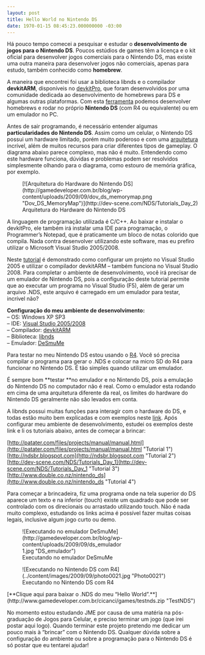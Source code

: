 ```yaml
---
layout: post
title: Hello World no Nintendo DS
date: 1970-01-15 08:45:23.000000000 -03:00
---
```


Há pouco tempo comecei a pesquisar e estudar o **desenvolvimento de jogos para o Nintendo DS**. Poucos estúdios de games têm a licença e o kit oficial para desenvolver jogos comerciais para o Nintendo DS, mas existe uma outra maneira para desenvolver jogos não comerciais, apenas para estudo, também conhecido como **homebrew**.

A maneira que encontrei foi usar a biblioteca libnds e o compilador **devkitARM**, disponíveis no [devkitPro](http://www.devkitpro.org/ "devkitPro"), que foram desenvolvidos por uma comunidade dedicada ao desenvolvimento de homebrews para DS e algumas outras plataformas. Com esta [ferramenta](http://www.coderjoe.net/archive/2007/07/23/nintendo-ds-homebrew-tools-of-the-trade/ "Ferramenta") podemos desenvolver homebrews e rodar no próprio **Nintendo DS** (com R4 ou equivalente) ou em um emulador no PC.

Antes de sair programando, é necessário entender algumas **particularidades do Nintendo DS**. Assim como um celular, o Nintendo DS possui um hardware limitado, porém muito poderoso e com uma [arquitetura](http://dev-scene.com/NDS/Tutorials_Day_2 "Arquitetura DS") incrível, além de muitos recursos para criar diferentes tipos de gameplay. O diagrama abaixo parece complexo, mas não é muito. Entendendo como este hardware funciona, dúvidas e problemas podem ser resolvidos simplesmente olhando para o diagrama, como estouro de memória gráfica, por exemplo.

<figure class="wp-caption aligncenter" id="attachment_120" style="width: 495px">[![Arquitetura do Hardware do Nintendo DS](http://gamedeveloper.com.br/blog/wp-content/uploads/2009/09/dov_ds_memorymap.png "Dov_DS_MemoryMap")](http://dev-scene.com/NDS/Tutorials_Day_2)<figcaption class="wp-caption-text">Arquitetura do Hardware do Nintendo DS</figcaption></figure>A linguagem de programação utilizada é C/C++. Ao baixar e instalar o devkitPro, ele também irá instalar uma IDE para programação, o Programmer’s Notepad, que é praticamente um bloco de notas colorido que compila. Nada contra desenvolver utilizando este software, mas eu prefiro utilizar o Microsoft Visual Studio 2005/2008.

Neste [tutorial](http://www.coderjoe.net/archive/2007/07/30/using-devkitarm-and-libnds-with-visual-studio-2005/ "Visual Studio") é demonstrado como configurar um projeto no Visual Studio 2005 e utilizar o compilador devkitARM – também funciona no Visual Studio 2008. Para completar o ambiente de desenvolvimento, você irá precisar de um emulador de Nintendo DS, pois a configuração deste tutorial permite que ao executar um programa no Visual Studio (F5), além de gerar um arquivo .NDS, este arquivo é carregado em um emulador para testar, incrível não?

**Configuração do meu ambiente de desenvolvimento:**  
 – OS: Windows XP SP3  
 – IDE: [Visual Studio 2005/2008](http://msdn.microsoft.com/pt-br/vstudio/default.aspx "Visual Studio")  
 – Compilador: [devkitARM](http://www.devkitpro.org/downloads/ "devkitPro")  
 – Biblioteca: [libnds](http://libnds.devkitpro.org/ "libnds")  
 – Emulador: [DeSmuMe](http://www.desmume.com/ "DeSmuMe")

Para testar no meu Nintendo DS estou usando o [R4](http://www.r4ds.com/ "R4"). Você só precisa compilar o programa para gerar o .NDS e colocar na micro SD do R4 para funcionar no Nintendo DS. É tão simples quando utilizar um emulador.

É sempre bom **testar **no emulador e no Nintendo DS, pois a emulação do Nintendo DS no computador não é real. Como o emulador esta rodando em cima de uma arquitetura diferente da real, os limites do hardware do Nintendo DS geralmente não são levados em conta.

A libnds possui muitas funções para interagir com o hardware do DS, e todas estão muito bem explicadas e com exemplos neste [link](http://libnds.devkitpro.org "libnds"). Após configurar meu ambiente de desenvolvimento, estudei os exemplos deste link e li os tutoriais abaixo, antes de começar a brincar:

[http://patater.com/files/projects/manual/manual.html](http://patater.com/files/projects/manual/manual.html "Tutorial 1")  
[http://ndsbr.blogspot.com](http://ndsbr.blogspot.com "Tutorial 2")  
[http://dev-scene.com/NDS/Tutorials_Day_1](http://dev-scene.com/NDS/Tutorials_Day_1 "Tutorial 3")  
[http://www.double.co.nz/nintendo_ds](http://www.double.co.nz/nintendo_ds "Tutorial 4")

Para começar a brincadeira, fiz uma programa onde na tela superior do DS aparece um texto e na inferior (touch) existe um quadrado que pode ser controlado com os direcionais ou arrastado utilizando touch. Não é nada muito complexo, estudando os links acima é possível fazer muitas coisas legais, inclusive algum jogo curto ou demo.

<figure class="wp-caption aligncenter" id="attachment_122" style="width: 265px">![Executando no emulador DeSmuMe](http://gamedeveloper.com.br/blog/wp-content/uploads/2009/09/ds_emulador1.jpg "DS_emulador")<figcaption class="wp-caption-text">Executando no emulador DeSmuMe</figcaption></figure><figure class="wp-caption aligncenter" id="attachment_123" style="width: 495px">![Executando no Nintendo DS com R4](../content/images/2009/09/photo0021.jpg "Photo0021")<figcaption class="wp-caption-text">Executando no Nintendo DS com R4</figcaption></figure>[**Clique aqui para baixar o .NDS do meu “Hello World”.**](http://www.gamedeveloper.com.br/cicanci/games/testnds.zip "TestNDS")

No momento estou estudando JME por causa de uma matéria na pós-graduação de Jogos para Celular, e preciso terminar um jogo (que irei postar aqui logo). Quando terminar este projeto pretendo me dedicar um pouco mais à “brincar” com o Nintendo DS. Qualquer dúvida sobre a configuração do ambiente ou sobre a programação para o Nintendo DS é só postar que eu tentarei ajudar!


